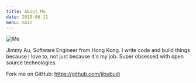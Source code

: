 ```yaml
---
title: About Me
date: 2019-06-11
menu: main
---
```


![Me](https://avatars3.githubusercontent.com/u/788781?s=256)

Jimmy Au, Software Engineer from Hong Kong. I write code and build things because I love to, not just because it's my job. Super obsessed with open source technologies.

Fork me on GitHub: https://github.com/jjbubudi